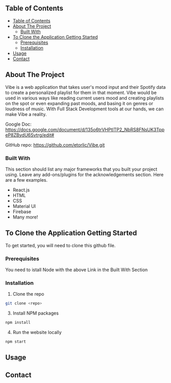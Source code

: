 ## Table of Contents

- [Table of Contents](#table-of-contents)
- [About The Project](#about-the-project)
  - [Built With](#built-with)
- [To Clone the Application Getting Started](#to-clone-the-application-getting-started)
  - [Prerequisites](#prerequisites)
  - [Installation](#installation)
- [Usage](#usage)
- [Contact](#contact)




<!-- ABOUT THE PROJECT -->
## About The Project

Vibe is a web application that takes user's mood input and their Spotify data to create a personalized playlist for them in that moment. Vibe would be used in various ways like reading current users mood and creating playlists on the spot or even expanding past moods, and basing it on genres or loudness of music. With Full Stack Development tools at our hands, we can make Vibe a reality.   

Google Doc: https://docs.google.com/document/d/135o6trVHPtITP2_NbRS8FNsUK3TppeP8ZBydU6Svtrg/edit#

GitHub repo: https://github.com/etorlic/Vibe.git

### Built With
This section should list any major frameworks that you built your project using. Leave any add-ons/plugins for the acknowledgements section. Here are a few examples.
* React.js
* HTML
* CSS
* Material UI
* Firebase
* Many more!

<!-- GETTING STARTED -->
## To Clone the Application Getting Started

To get started, you will need to clone this github file.

### Prerequisites

You need to istall Node with the above Link in the Built With Section


### Installation

1. Clone the repo
```sh
git clone <repo>
```
3. Install NPM packages
```sh
npm install
```

4. Run the website locally
```sh
npm start
```


<!-- USAGE EXAMPLES -->
## Usage




<!-- CONTACT -->
## Contact












